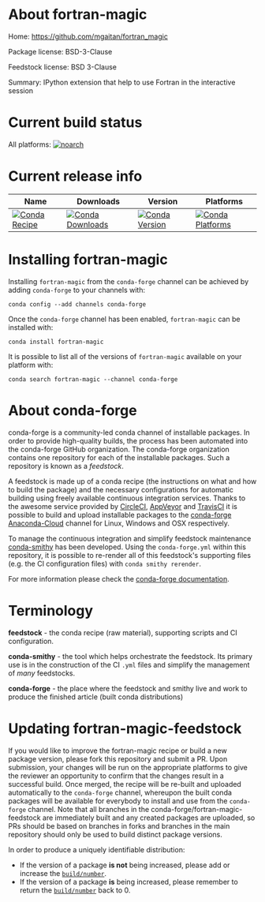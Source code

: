About fortran-magic
===================

Home: https://github.com/mgaitan/fortran_magic

Package license: BSD-3-Clause

Feedstock license: BSD 3-Clause

Summary: IPython extension that help to use Fortran in the interactive session



Current build status
====================

All platforms:
[![noarch](https://img.shields.io/circleci/project/github/conda-forge/fortran-magic-feedstock/master.svg?label=noarch)](https://circleci.com/gh/conda-forge/fortran-magic-feedstock)

Current release info
====================

| Name | Downloads | Version | Platforms |
| --- | --- | --- | --- |
| [![Conda Recipe](https://img.shields.io/badge/recipe-fortran--magic-green.svg)](https://anaconda.org/conda-forge/fortran-magic) | [![Conda Downloads](https://img.shields.io/conda/dn/conda-forge/fortran-magic.svg)](https://anaconda.org/conda-forge/fortran-magic) | [![Conda Version](https://img.shields.io/conda/vn/conda-forge/fortran-magic.svg)](https://anaconda.org/conda-forge/fortran-magic) | [![Conda Platforms](https://img.shields.io/conda/pn/conda-forge/fortran-magic.svg)](https://anaconda.org/conda-forge/fortran-magic) |

Installing fortran-magic
========================

Installing `fortran-magic` from the `conda-forge` channel can be achieved by adding `conda-forge` to your channels with:

```
conda config --add channels conda-forge
```

Once the `conda-forge` channel has been enabled, `fortran-magic` can be installed with:

```
conda install fortran-magic
```

It is possible to list all of the versions of `fortran-magic` available on your platform with:

```
conda search fortran-magic --channel conda-forge
```


About conda-forge
=================

conda-forge is a community-led conda channel of installable packages.
In order to provide high-quality builds, the process has been automated into the
conda-forge GitHub organization. The conda-forge organization contains one repository
for each of the installable packages. Such a repository is known as a *feedstock*.

A feedstock is made up of a conda recipe (the instructions on what and how to build
the package) and the necessary configurations for automatic building using freely
available continuous integration services. Thanks to the awesome service provided by
[CircleCI](https://circleci.com/), [AppVeyor](http://www.appveyor.com/)
and [TravisCI](https://travis-ci.org/) it is possible to build and upload installable
packages to the [conda-forge](https://anaconda.org/conda-forge)
[Anaconda-Cloud](http://docs.anaconda.org/) channel for Linux, Windows and OSX respectively.

To manage the continuous integration and simplify feedstock maintenance
[conda-smithy](http://github.com/conda-forge/conda-smithy) has been developed.
Using the ``conda-forge.yml`` within this repository, it is possible to re-render all of
this feedstock's supporting files (e.g. the CI configuration files) with ``conda smithy rerender``.

For more information please check the [conda-forge documentation](https://conda-forge.org/docs/).

Terminology
===========

**feedstock** - the conda recipe (raw material), supporting scripts and CI configuration.

**conda-smithy** - the tool which helps orchestrate the feedstock.
                   Its primary use is in the construction of the CI ``.yml`` files
                   and simplify the management of *many* feedstocks.

**conda-forge** - the place where the feedstock and smithy live and work to
                  produce the finished article (built conda distributions)


Updating fortran-magic-feedstock
================================

If you would like to improve the fortran-magic recipe or build a new
package version, please fork this repository and submit a PR. Upon submission,
your changes will be run on the appropriate platforms to give the reviewer an
opportunity to confirm that the changes result in a successful build. Once
merged, the recipe will be re-built and uploaded automatically to the
`conda-forge` channel, whereupon the built conda packages will be available for
everybody to install and use from the `conda-forge` channel.
Note that all branches in the conda-forge/fortran-magic-feedstock are
immediately built and any created packages are uploaded, so PRs should be based
on branches in forks and branches in the main repository should only be used to
build distinct package versions.

In order to produce a uniquely identifiable distribution:
 * If the version of a package **is not** being increased, please add or increase
   the [``build/number``](http://conda.pydata.org/docs/building/meta-yaml.html#build-number-and-string).
 * If the version of a package **is** being increased, please remember to return
   the [``build/number``](http://conda.pydata.org/docs/building/meta-yaml.html#build-number-and-string)
   back to 0.